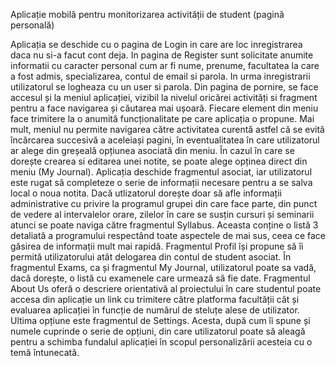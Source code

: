 Aplicație mobilă pentru monitorizarea activității de student (pagină personală)

Aplicația se deschide cu o pagina de Login in care are loc inregistrarea daca nu si-a 
facut cont deja. In pagina de Register sunt solicitate anumite informatii cu caracter personal 
cum ar fi nume, prenume, facultatea la care a fost admis, specializarea, contul de email si 
parola. In urma inregistrarii utilizatorul se logheaza cu un user si parola.
Din pagina de pornire, se face accesul și la meniul aplicației, vizibil la nivelul oricărei 
activități si fragment pentru a face navigarea și căutarea mai ușoară. Fiecare element din meniu 
face trimitere la o anumită funcționalitate pe care aplicația o propune. Mai mult, meniul nu 
permite navigarea către activitatea curentă astfel că se evită încărcarea succesivă a aceleiași 
pagini, în eventualitatea în care utilizatorul ar alege din greșeală opțiunea asociată din meniu.
În cazul în care se dorește crearea si editarea unei notite, se poate alege opținea direct 
din meniu (My Journal). Aplicația deschide fragmentul asociat, iar utilizatorul este rugat să 
completeze o serie de informații necesare pentru a se salva local o noua notita.
Dacă utlizatorul dorește doar să afle informații administrative cu privire la programul 
grupei din care face parte, din punct de vedere al intervalelor orare, zilelor în care se susțin 
cursuri și seminarii atunci se poate naviga către fragmentul Syllabus. Aceasta conține o listă 
3
detaliată a programului respectând toate aspectele de mai sus, ceea ce face găsirea de informații 
mult mai rapidă. 
Fragmentul Profil își propune să îi permită utilizatorului atât delogarea din contul de 
student asociat.
În fragmentul Exams, ca și fragmentul My Journal, utilizatorul poate sa vadă, dacă 
dorește, o listă cu examenele care urmează să fie date. 
Fragmentul About Us oferă o descriere orientativă al proiectului în care studentul poate 
accesa din aplicație un link cu trimitere către platforma facultății cât și evaluarea aplicației în 
funcție de numărul de steluțe alese de utilizator.
Ultima opțiune este fragmentul de Settings. Acesta, după cum îi spune și numele 
cuprinde o serie de opțiuni, din care utilizatorul poate să aleagă pentru a schimba fundalul 
aplicației în scopul personalizării acesteia cu o temă întunecată.
